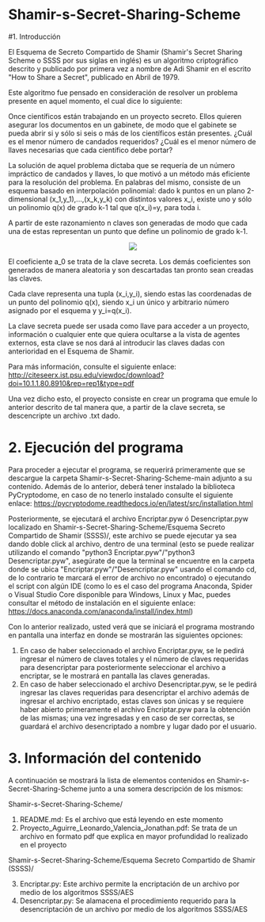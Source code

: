 # Shamir-s-Secret-Sharing-Scheme

#1. Introducción

El Esquema de Secreto Compartido de Shamir (Shamir's Secret Sharing Scheme o SSSS por sus siglas en inglés) es un algoritmo criptográfico descrito y publicado
por primera vez a nombre de Adi Shamir en el escrito "How to Share a Secret", publicado en Abril de 1979.

Este algoritmo fue pensado en consideración de resolver un problema presente en aquel momento, el cual dice lo siguiente:

Once científicos están trabajando en un proyecto secreto. Ellos quieren asegurar los documentos en un gabinete, de modo que el gabinete se pueda abrir si 
y sólo si seis o más de los científicos están presentes. ¿Cuál es el menor número de candados requeridos? ¿Cuál es el menor número de llaves
necesarias que cada científico debe portar?

La solución de aquel problema dictaba que se requería de un número impráctico de candados y llaves, lo que motivó a un método más eficiente para la resolución del problema.
En palabras del mismo, consiste de un esquema basado en interpolación polinomial: dado k puntos en un plano 2-dimensional (x_1,y_1),...,(x_k,y_k) con distintos valores x_i, 
existe uno y sólo un polinomio q(x) de grado k-1 tal que q(x_i)=y, para toda i.

A partir de este razonamiento n claves son generadas de modo que cada una de estas representan un punto que define un polinomio de grado k-1.

<div align="center">
    <img src="https://i.postimg.cc/63wQNnDB/imagen-2022-01-25-205810.png"</img> 
</div>

El coeficiente a_0 se trata de la clave secreta. Los demás coeficientes son generados de manera aleatoria y son descartadas tan pronto sean creadas las claves.

Cada clave representa una tupla (x_i,y_i), siendo estas las coordenadas de un punto del polinomio q(x), siendo x_i un único y arbitrario número asignado por el esquema y y_i=q(x_i). 

La clave secreta puede ser usada como llave para acceder a un proyecto, información o cualquier ente que quiera ocultarse a la vista de agentes externos, esta clave se nos dará al introducir las claves dadas con anterioridad en el Esquema de Shamir.

Para más información, consulte el siguiente enlace: http://citeseerx.ist.psu.edu/viewdoc/download?doi=10.1.1.80.8910&rep=rep1&type=pdf

Una vez dicho esto, el proyecto consiste en crear un programa que emule lo anterior descrito de tal manera que, a partir de la clave secreta, se descencripte un archivo .txt dado.

# 2. Ejecución del programa

Para proceder a ejecutar el programa, se requerirá primeramente que se descargue la carpeta Shamir-s-Secret-Sharing-Scheme-main adjunto a su contenido. Además de lo anterior, deberá tener instalado la biblioteca PyCryptodome, en caso de no tenerlo instalado consulte el siguiente enlace: https://pycryptodome.readthedocs.io/en/latest/src/installation.html

Posteriormente, se ejecutará el archivo Encriptar.pyw ó Desencriptar.pyw localizado en Shamir-s-Secret-Sharing-Scheme/Esquema Secreto Compartido de Shamir (SSSS)/, este archivo se puede ejecutar ya sea dando doble click al archivo, dentro de una terminal (esto se puede realizar utilizando el comando "python3 Encriptar.pyw"/"python3 Desencriptar.pyw", asegúrate de que la terminal se encuentre en la carpeta donde se ubica "Encriptar.pyw"/"Desencriptar.pyw" usando el comando cd, de lo contrario te marcará el error de archivo no encontrado) o ejecutando el script con algún IDE (como lo es el caso del programa Anaconda, Spider o Visual Studio Core disponible para Windows, Linux y Mac, puedes consultar el método de instalación en el siguiente enlace: https://docs.anaconda.com/anaconda/install/index.html)

Con lo anterior realizado, usted verá que se iniciará el programa mostrando en pantalla una interfaz en donde se mostrarán las siguientes opciones:

1. En caso de haber seleccionado el archivo Encriptar.pyw, se le pedirá ingresar el número de claves totales y el número de claves requeridas para desencriptar para posteriormente seleccionar el archivo a encriptar, se le mostrará en pantalla las claves generadas.
2. En caso de haber seleccionado el archivo Desencriptar.pyw, se le pedirá ingresar las claves requeridas para desencriptar el archivo además de ingresar el archivo encriptado, estas claves son únicas y se requiere haber abierto primeramente el archivo Encriptar.pyw para la obtención de las mismas; una vez ingresadas y en caso de ser correctas, se guardará el archivo desencriptado a nombre y lugar dado por el usuario.

# 3. Información del contenido

A continuación se mostrará la lista de elementos contenidos en Shamir-s-Secret-Sharing-Scheme junto a una somera descripción de los mismos:

Shamir-s-Secret-Sharing-Scheme/

1. README.md: Es el archivo que está leyendo en este momento
2. Proyecto_Aguirre_Leonardo_Valencia_Jonathan.pdf: Se trata de un archivo en formato pdf que explica en mayor profundidad lo realizado en el proyecto

Shamir-s-Secret-Sharing-Scheme/Esquema Secreto Compartido de Shamir (SSSS)/

3. Encriptar.py: Este archivo permite la encriptación de un archivo por medio de los algoritmos SSSS/AES
4. Desencriptar.py: Se alamacena el procedimiento requerido para la desencriptación de un archivo por medio de los algoritmos SSSS/AES
